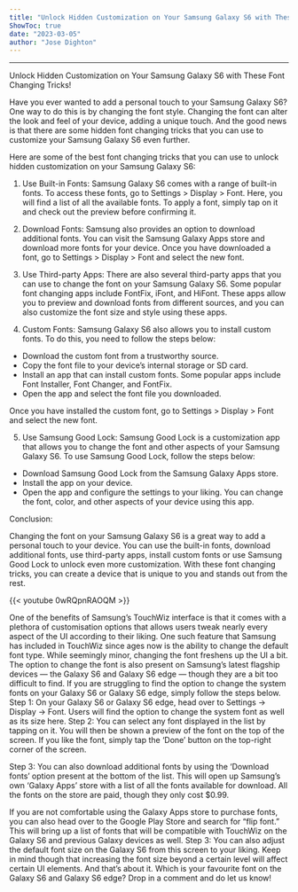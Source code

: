```yaml
---
title: "Unlock Hidden Customization on Your Samsung Galaxy S6 with These Font Changing Tricks!"
ShowToc: true 
date: "2023-03-05"
author: "Jose Dighton"
---
```

*****
Unlock Hidden Customization on Your Samsung Galaxy S6 with These Font Changing Tricks!

Have you ever wanted to add a personal touch to your Samsung Galaxy S6? One way to do this is by changing the font style. Changing the font can alter the look and feel of your device, adding a unique touch. And the good news is that there are some hidden font changing tricks that you can use to customize your Samsung Galaxy S6 even further.

Here are some of the best font changing tricks that you can use to unlock hidden customization on your Samsung Galaxy S6:

1. Use Built-in Fonts: Samsung Galaxy S6 comes with a range of built-in fonts. To access these fonts, go to Settings > Display > Font. Here, you will find a list of all the available fonts. To apply a font, simply tap on it and check out the preview before confirming it.

2. Download Fonts: Samsung also provides an option to download additional fonts. You can visit the Samsung Galaxy Apps store and download more fonts for your device. Once you have downloaded a font, go to Settings > Display > Font and select the new font.

3. Use Third-party Apps: There are also several third-party apps that you can use to change the font on your Samsung Galaxy S6. Some popular font changing apps include FontFix, iFont, and HiFont. These apps allow you to preview and download fonts from different sources, and you can also customize the font size and style using these apps.

4. Custom Fonts: Samsung Galaxy S6 also allows you to install custom fonts. To do this, you need to follow the steps below:

- Download the custom font from a trustworthy source.
- Copy the font file to your device’s internal storage or SD card.
- Install an app that can install custom fonts. Some popular apps include Font Installer, Font Changer, and FontFix.
- Open the app and select the font file you downloaded.

Once you have installed the custom font, go to Settings > Display > Font and select the new font.

5. Use Samsung Good Lock: Samsung Good Lock is a customization app that allows you to change the font and other aspects of your Samsung Galaxy S6. To use Samsung Good Lock, follow the steps below:

- Download Samsung Good Lock from the Samsung Galaxy Apps store.
- Install the app on your device.
- Open the app and configure the settings to your liking. You can change the font, color, and other aspects of your device using this app.

Conclusion:

Changing the font on your Samsung Galaxy S6 is a great way to add a personal touch to your device. You can use the built-in fonts, download additional fonts, use third-party apps, install custom fonts or use Samsung Good Lock to unlock even more customization. With these font changing tricks, you can create a device that is unique to you and stands out from the rest.

{{< youtube 0wRQpnRAOQM >}} 



One of the benefits of Samsung’s TouchWiz interface is that it comes with a plethora of customisation options that allows users tweak nearly every aspect of the UI according to their liking.
One such feature that Samsung has included in TouchWiz since ages now is the ability to change the default font type. While seemingly minor, changing the font freshens up the UI a bit. The option to change the font is also present on Samsung’s latest flagship devices — the Galaxy S6 and Galaxy S6 edge — though they are a bit too difficult to find.
If you are struggling to find the option to change the system fonts on your Galaxy S6 or Galaxy S6 edge, simply follow the steps below.
Step 1: On your Galaxy S6 or Galaxy S6 edge, head over to Settings -> Display -> Font. Users will find the option to change the system font as well as its size here.
Step 2: You can select any font displayed in the list by tapping on it. You will then be shown a preview of the font on the top of the screen. If you like the font, simply tap the ‘Done’ button on the top-right corner of the screen.

Step 3: You can also download additional fonts by using the ‘Download fonts’ option present at the bottom of the list. This will open up Samsung’s own ‘Galaxy Apps’ store with a list of all the fonts available for download. All the fonts on the store are paid, though they only cost $0.99.

If you are not comfortable using the Galaxy Apps store to purchase fonts, you can also head over to the Google Play Store and search for “flip font.” This will bring up a list of fonts that will be compatible with TouchWiz on the Galaxy S6 and previous Galaxy devices as well.
Step 3: You can also adjust the default font size on the Galaxy S6 from this screen to your liking. Keep in mind though that increasing the font size beyond a certain level will affect certain UI elements.
And that’s about it. Which is your favourite font on the Galaxy S6 and Galaxy S6 edge? Drop in a comment and do let us know!




